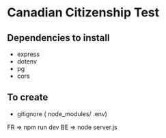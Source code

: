 # Canadian Citizenship Test


## Dependencies to install
- express
- dotenv
- pg
- cors

## To create
- gitignore (
  node_modules/
  .env)

FR => npm run dev
BE => node server.js
